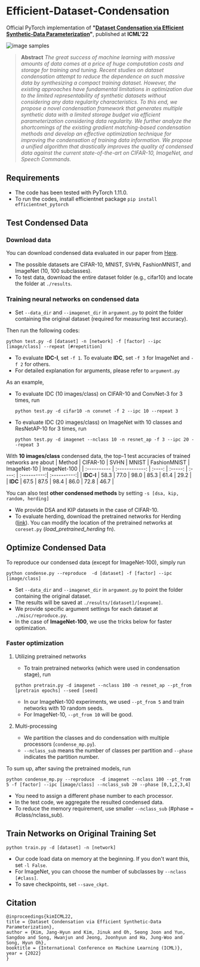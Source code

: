 # Efficient-Dataset-Condensation
Official PyTorch implementation of **"[Dataset Condensation via Efficient Synthetic-Data Parameterization](https://arxiv.org/abs/2205.14959)"**, published at **ICML'22**

![image samples](images/title.png)

> **Abstract** *The great success of machine learning with massive amounts of data comes at a price of huge computation costs and storage for training and tuning. 
Recent studies on dataset condensation attempt to reduce the dependence on such massive data by synthesizing a compact training dataset. 
However, the existing approaches have fundamental limitations in optimization due to the limited representability of synthetic datasets without considering any data regularity characteristics.
To this end, we propose a novel condensation framework that generates multiple synthetic data with a limited storage budget via efficient parameterization considering data regularity. 
We further analyze the shortcomings of the existing gradient matching-based condensation methods and develop an effective optimization technique for improving the condensation of training data information. 
We propose a unified algorithm that drastically improves the quality of condensed data against the current state-of-the-art on CIFAR-10, ImageNet, and Speech Commands.*

## Requirements
- The code has been tested with PyTorch 1.11.0.   
- To run the codes, install efficientnet package ```pip install efficientnet_pytorch```

## Test Condensed Data
### Download data
You can download condensed data evaluated in our paper from [Here](https://drive.google.com/drive/folders/1yh0Hf2ia4b-1edMiAr1kXCH4eUcYNfmz?usp=sharing).
- The possible datasets are CIFAR-10, MNIST, SVHN, FashionMNIST, and ImageNet (10, 100 subclasses).
- To test data, download the entire dataset folder (e.g., cifar10) and locate the folder at ```./results```. 

### Training neural networks on condensed data
- Set ```--data_dir``` and ```--imagenet_dir``` in ```argument.py``` to point the folder containing the original dataset (required for measuring test accuracy).   

Then run the following codes:   
```
python test.py -d [dataset] -n [network] -f [factor] --ipc [image/class] --repeat [#repetition]
```
- To evaluate **IDC-I**, set ```-f 1```. To evaluate **IDC**, set ```-f 3``` for ImageNet and ```-f 2``` for others.
- For detailed explanation for arguments, please refer to ```argument.py```

As an example, 
- To evaluate IDC (10 images/class) on CIFAR-10 and ConvNet-3 for 3 times, run
  ```
  python test.py -d cifar10 -n convnet -f 2 --ipc 10 --repeat 3
  ```
- To evaluate IDC (20 images/class) on ImageNet with 10 classes and ResNetAP-10 for 3 times, run
  ```
  python test.py -d imagenet --nclass 10 -n resnet_ap -f 3 --ipc 20 --repeat 3
  ```

With **10 images/class** condensed data, the top-1 test accuracies of trained networks are about
| Method | CIFAR-10  | SVHN | MNIST | FashionMNIST | ImageNet-10  | ImageNet-100  |
| :---------- | :------------: | :----: | :-----: | :----: | :----------:| :----------:|
| **IDC-I** |  58.3  | 77.0 | 98.0 |  85.3 | 61.4 | 29.2  |
| **IDC** | 67.5 | 87.5 | 98.4 | 86.0  | 72.8 | 46.7  |



You can also test **other condensed methods** by setting ```-s [dsa, kip, random, herding]```
- We provide DSA and KIP datasets in the case of CIFAR-10. 
- To evaluate herding, download the pretrained networks for Herding ([link](https://drive.google.com/drive/folders/1Sk-IVb7YotbZ07WNJwfp4ID3tv6_MTnx?usp=sharing)). You can modify the location of the pretrained networks at ```coreset.py``` (*load_pretrained_herding* fn).


## Optimize Condensed Data
To reproduce our condensed data (except for ImageNet-100), simply run
```
python condense.py --reproduce  -d [dataset] -f [factor] --ipc [image/class]
```
- Set ```--data_dir``` and ```--imagenet_dir``` in ```argument.py``` to point the folder containing the original dataset.   
- The results will be saved at ```./results/[dataset]/[expname]```. 
- We provide specific argument settings for each dataset at ```./misc/reproduce.py```.
- In the case of **ImageNet-100**, we use the tricks below for faster optimization.

### Faster optimization
1. Utilizing pretrained networks   
    - To train pretrained networks (which were used in condensation stage), run
    ```
    python pretrain.py -d imagenet --nclass 100 -n resnet_ap --pt_from [pretrain epochs] --seed [seed]
    ```
    - In our ImageNet-100 experiments, we used ```--pt_from 5``` and train networks with 10 random seeds.
    - For ImageNet-10, ```--pt_from 10``` will be good. 


2. Multi-processing
    - We partition the classes and do condensation with multiple processors (```condense_mp.py```).
    - ```--nclass_sub``` means the number of classes per partition and ```--phase``` indicates the partition number. 

To sum up, after saving the pretrained models, run
```
python condense_mp.py --reproduce  -d imagenet --nclass 100 --pt_from 5 -f [factor] --ipc [image/class] --nclass_sub 20 --phase [0,1,2,3,4]
```
- You need to assign a different phase number to each processor.
- In the test code, we aggregate the resulted condensed data. 
- To reduce the memory requirement, use smaller ```--nclass_sub``` (#phase = #class/nclass_sub).

## Train Networks on Original Training Set
```
python train.py -d [dataset] -n [network]
```
- Our code load data on memory at the beginning. If you don't want this, set ```-l False```.
- For ImageNet, you can choose the number of subclasses by ```--nclass [#class]```.
- To save checkpoints, set ```--save_ckpt```.

## Citation
```
@inproceedings{kimICML22,
title = {Dataset Condensation via Efficient Synthetic-Data Parameterization},
author = {Kim, Jang-Hyun and Kim, Jinuk and Oh, Seong Joon and Yun, Sangdoo and Song, Hwanjun and Jeong, Joonhyun and Ha, Jung-Woo and Song, Hyun Oh},
booktitle = {International Conference on Machine Learning (ICML)},
year = {2022}
}
```
